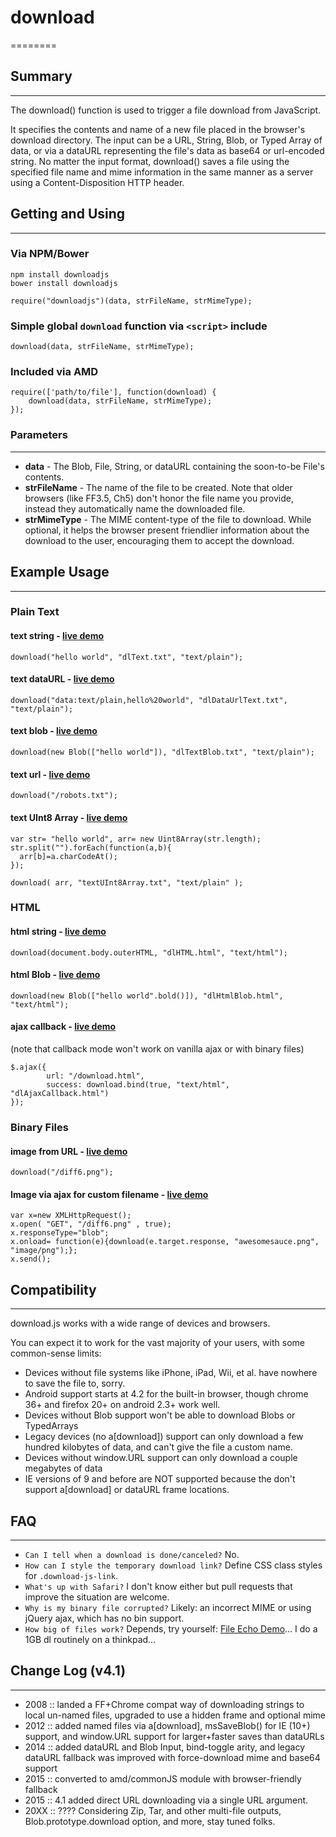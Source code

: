 # download
========

## Summary
---------
The download() function is used to trigger a file download from JavaScript. 

It specifies the contents and name of a new file placed in the browser's download directory. The input can be a URL, String, Blob, or Typed Array of data, or via a dataURL representing the file's data as base64 or url-encoded string. No matter the input format, download() saves a file using the specified file name and mime information in the same manner as a server using a Content-Disposition HTTP header.

## Getting and Using
---------

### Via NPM/Bower 
`npm install downloadjs`  <br />
`bower install downloadjs`

`require("downloadjs")(data, strFileName, strMimeType);`

### Simple global `download` function via `<script>` include
    download(data, strFileName, strMimeType);

### Included via AMD
    require(['path/to/file'], function(download) {
        download(data, strFileName, strMimeType);
    });


### Parameters
---------
* **data** - The Blob, File, String, or dataURL containing the soon-to-be File's contents.
* **strFileName** - The name of the file to be created. Note that older browsers (like FF3.5, Ch5) don't honor the file name you provide, instead they automatically name the downloaded file.
* **strMimeType** - The MIME content-type of the file to download. While optional, it helps the browser present friendlier information about the download to the user, encouraging them to accept the download.



## Example Usage
---------


### Plain Text
#### text string  -  [live demo](http://pagedemos.com/hw24em95rsfq/output/)
    download("hello world", "dlText.txt", "text/plain");

#### text dataURL  -  [live demo](http://pagedemos.com/r9ywm98s6b29/output/)
    download("data:text/plain,hello%20world", "dlDataUrlText.txt", "text/plain");

#### text blob  -  [live demo](http://pagedemos.com/ckcah2vp8kza/output/)
    download(new Blob(["hello world"]), "dlTextBlob.txt", "text/plain");

#### text url - [live demo](http://pagedemos.com/pz6hkyqutjtw/output/)
    download("/robots.txt");


#### text UInt8 Array -  [live demo](http://pagedemos.com/zuyk46wbkktq/output/)
    var str= "hello world",	arr= new Uint8Array(str.length);
    str.split("").forEach(function(a,b){
   	  arr[b]=a.charCodeAt();
    });

    download( arr, "textUInt8Array.txt", "text/plain" );

### HTML
#### html string -  [live demo](http://pagedemos.com/xg6krr8y3uc7/output/)
    download(document.body.outerHTML, "dlHTML.html", "text/html");

#### html Blob -  [live demo](http://pagedemos.com/bxehm2fdf3g4/output/)
    download(new Blob(["hello world".bold()]), "dlHtmlBlob.html", "text/html");

#### ajax callback -  [live demo](http://pagedemos.com/arr2ym74aw8t/output/)
(note that callback mode won't work on vanilla ajax or with binary files)
   
    $.ajax({
    		url: "/download.html",
    		success: download.bind(true, "text/html", "dlAjaxCallback.html")
    });


### Binary Files
#### image from URL  -  [live demo](http://pagedemos.com/yvvmxbjrwq7u/output/)
    download("/diff6.png");

#### Image via ajax for custom filename - [live demo](http://pagedemos.com/v2848zfgwrju/output/)
	var x=new XMLHttpRequest();
	x.open( "GET", "/diff6.png" , true);
	x.responseType="blob";
	x.onload= function(e){download(e.target.response, "awesomesauce.png", "image/png");};
	x.send();


## Compatibility
---------
download.js works with a wide range of devices and browsers.

You can expect it to work for the vast majority of your users, with some common-sense limits:

* Devices without file systems like iPhone, iPad, Wii, et al. have nowhere to save the file to, sorry.
* Android support starts at 4.2 for the built-in browser, though chrome 36+ and firefox 20+ on android 2.3+ work well.
* Devices without Blob support won't be able to download Blobs or TypedArrays
* Legacy devices (no a[download]) support can only download a few hundred kilobytes of data, and can't give the file a custom name.
* Devices without window.URL support can only download a couple megabytes of data
* IE versions of 9 and before are NOT supported because the don't support a[download] or dataURL frame locations.


## FAQ
---------

 * `Can I tell when a download is done/canceled?` No.
 * `How can I style the temporary download link?` Define CSS class styles for `.download-js-link`.
 * `What's up with Safari?` I don't know either but pull requests that improve the situation are welcome.
 * `Why is my binary file corrupted?` Likely: an incorrect MIME or using jQuery ajax, which has no bin support.
 * `How big of files work?` Depends, try yourself: [File Echo Demo](http://pagedemos.com/gqs6hbmjcpem/)... I do a 1GB dl routinely on a thinkpad...


## Change Log (v4.1)
---------
* 2008 :: landed a FF+Chrome compat way of downloading strings to local un-named files, upgraded to use a hidden frame and optional mime
* 2012 :: added named files via a[download], msSaveBlob() for IE (10+) support, and window.URL support for larger+faster saves than dataURLs
* 2014 :: added dataURL and Blob Input, bind-toggle arity, and legacy dataURL fallback was improved with force-download mime and base64 support
* 2015 :: converted to amd/commonJS module with browser-friendly fallback
* 2015 :: 4.1 added direct URL downloading via a single URL argument.
* 20XX :: ???? Considering Zip, Tar, and other multi-file outputs, Blob.prototype.download option, and more, stay tuned folks.
